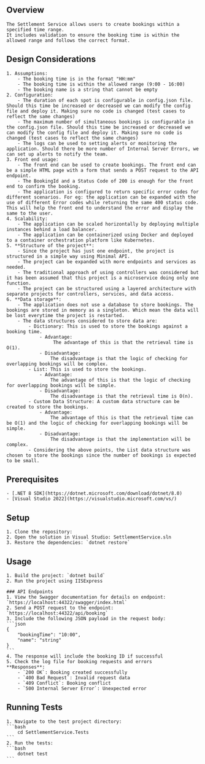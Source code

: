 ## Overview

    The Settlement Service allows users to create bookings within a specified time range. 
    It includes validation to ensure the booking time is within the allowed range and follows the correct format.

## Design Considerations

	1. Assumptions:
		- The booking time is in the format "HH:mm"
		- The booking time is within the allowed range (9:00 - 16:00)
		- The booking name is a string that cannot be empty
	2. Configuration:
		- The duration of each spot is configurable in config.json file. Should this time be increased or decreased we can modify the config file and deploy it. Making sure no code is changed (test cases to reflect the same changes)
		- The maximum number of simultaneous bookings is configurable in the config.json file. Should this time be increased or decreased we can modify the config file and deploy it. Making sure no code is changed (test cases to reflect the same changes)
		- The logs can be used to setting alerts or monitoring the application. Should there be more number of Internal Server Errors, we can set up alerts to notify the team.
	3. Front end usage:
		- The front end can be used to create bookings. The front end can be a simple HTML page with a form that sends a POST request to the API endpoint.
		- The BookingId and a Status Code of 200 is enough for the front end to confirm the booking.
		- The application is configured to return specific error codes for different scenarios. For eg: the application can be expanded with the use of different Error codes while returning the same 400 status code. This will help the front end to understand the error and display the same to the user.
	4. Scalability:
		- The application can be scaled horizontally by deploying multiple instances behind a load balancer.
		- The application can be containerized using Docker and deployed to a container orchestration platform like Kubernetes.
	5. **Structure of the project**:
		- Since the project has just one endpoint, the project is structured in a simple way using Minimal API.
		- The project can be expanded with more endpoints and services as needed. 
		- The traditional approach of using controllers was considered but it has been assumed that this project is a microservice doing only one function.
		- The project can be structured using a layered architecture with separate projects for controllers, services, and data access.
	6. **Data storage**:
		- The application does not use a database to store bookings. The bookings are stored in memory as a singleton. Which mean the data will be lost everytime the project is restarted.
		- The data structures considered to store data are:
			- Dictionary: This is used to store the bookings against a booking time.
				- Advantage:
					 The advantage of this is that the retrieval time is O(1).
				- Disadvantage:
					The disadvantage is that the logic of checking for overlapping bookings will be complex.
			- List: This is used to store the bookings.
				- Advantage:
					The advantage of this is that the logic of checking for overlapping bookings will be simple.
				- Disadvantage:
					The disadvantage is that the retrieval time is O(n).
			- Custom Data Structure: A custom data structure can be created to store the bookings.
				- Advantage:
					The advantage of this is that the retrieval time can be O(1) and the logic of checking for overlapping bookings will be simple.
				- Disadvantage:
					The disadvantage is that the implementation will be complex.
			- Considering the above points, the List data structure was chosen to store the bookings since the number of bookings is expected to be small.

## Prerequisites

    - [.NET 8 SDK](https://dotnet.microsoft.com/download/dotnet/8.0)
    - [Visual Studio 2022](https://visualstudio.microsoft.com/vs/)

## Setup

    1. Clone the repository:
    2. Open the solution in Visual Studio: SettlementService.sln
    3. Restore the dependencies: `dotnet restore`

## Usage

	1. Build the project: `dotnet build`
	2. Run the project using IISExpress

	### API Endpoints
	1. View the Swagger documentation for details on endpoint: `https://localhost:44322/swagger/index.html`
	2. Send a POST request to the endpoint: `https://localhost:44322/api/booking`
	3. Include the following JSON payload in the request body:
	```json
	{
		"bookingTime": "10:00",
		"name": "string"
	}
	```
	4. The response will include the booking ID if successful
	5. Check the log file for booking requests and errors
	**Responses**:
        - `200 OK`: Booking created successfully
        - `400 Bad Request`: Invalid request data
        - `409 Conflict`: Booking conflict
        - `500 Internal Server Error`: Unexpected error

## Running Tests

	1. Navigate to the test project directory:
	```bash
		cd SettlementService.Tests
	```
	2. Run the tests:
	```bash
		dotnet test
	```



